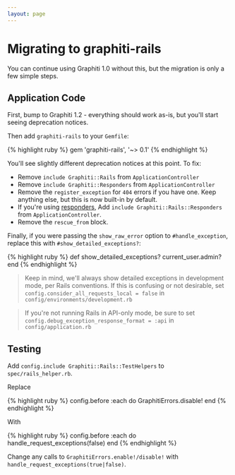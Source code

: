 ```yaml
---
layout: page
---
```


Migrating to graphiti-rails
===========================

You can continue using Graphiti 1.0 without this, but the migration
is only a few simple steps.

## Application Code

First, bump to Graphiti 1.2 - everything should work as-is, but you'll
start seeing deprecation notices.

Then add `graphiti-rails` to your `Gemfile`:

{% highlight ruby %}
gem 'graphiti-rails', '~> 0.1'
{% endhighlight %}

You'll see slightly different deprecation notices at this point. To fix:

* Remove `include Graphiti::Rails` from `ApplicationController`
* Remove `include Graphiti::Responders` from `ApplicationController`
* Remove the `register_exception` for `404` errors if you have one. Keep
anything else, but this is now built-in by default.
* If you're using [responders](https://github.com/plataformatec/responders), Add `include Graphiti::Rails::Responders` from `ApplicationController`.
* Remove the `rescue_from` block.

Finally, if you were passing the `show_raw_error` option to
`#handle_exception`, replace this with `#show_detailed_exceptions?`:

{% highlight ruby %}
def show_detailed_exceptions?
  current_user.admin?
end
{% endhighlight %}

> Keep in mind, we'll always show detailed exceptions in development
> mode, per Rails conventions. If this is confusing or not desirable,
> set `config.consider_all_requests_local = false` in
> `config/environments/development.rb`

> If you're not running Rails in API-only mode, be sure to set
> `config.debug_exception_response_format = :api` in
> `config/application.rb`

## Testing

Add `config.include Graphiti::Rails::TestHelpers` to
`spec/rails_helper.rb`.

Replace

{% highlight ruby %}
config.before :each do
  GraphitiErrors.disable!
end
{% endhighlight %}

With

{% highlight ruby %}
config.before :each do
  handle_request_exceptions(false)
end
{% endhighlight %}

Change any calls to `GraphitiErrors.enable!/disable!` with
`handle_request_exceptions(true|false)`.
